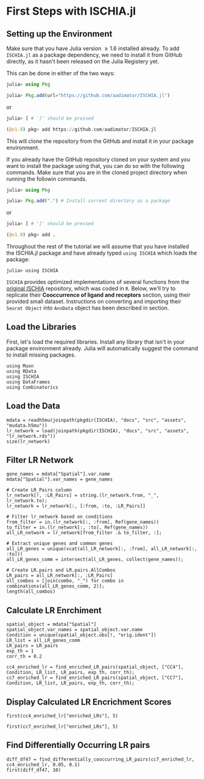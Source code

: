 # First Steps with ISCHIA.jl

## Setting up the Environment

Make sure that you have Julia version $\ge 1.6$ installed already. To add `ISCHIA.jl` as a package dependency, we need to install it from GitHub directly, as it hasn't been released on the Julia Registery yet. 

This can be done in either of the two ways:

```julia
julia> using Pkg

julia> Pkg.add(url="https://github.com/aadimator/ISCHIA.jl")
```

or

```julia
julia> ] # ']' should be pressed

(@v1.9) pkg> add https://github.com/aadimator/ISCHIA.jl
```

This will clone the repository from the GitHub and install it in your package environment.

If you already have the GitHub repository cloned on your system and you want to install the package using that, you can do so with the following commands. Make sure that you are in the cloned project directory when running the followin commands.

```julia
julia> using Pkg

julia> Pkg.add(".") # Install current directory as a package
```

or

```julia
julia> ] # ']' should be pressed

(@v1.9) pkg> add .
```

Throughout the rest of the tutorial we will assume that you have installed the ISCHIA.jl package and have already typed `using ISCHIA` which loads the package:

```jldoctest ischia
julia> using ISCHIA
```

`ISCHIA` provides optimized implementations of several functions from the [original ISCHIA](https://github.com/ati-lz/ISCHIA) repository, which was coded in `R`. Below, we'll try to replicate their **Cooccurrence of ligand and receptors** section, using their provided small dataset. Instructions on converting and importing their `Seurat Object` into `AnnData` object has been described in section.

## Load the Libraries

First, let's load the required libraries. Install any library that isn't in your package environment already. Julia will automatically suggest the command to install missing packages.

```@example ischia
using Muon
using RData
using ISCHIA
using DataFrames
using Combinatorics
```

## Load the Data

```@example ischia
mdata = readh5mu(joinpath(pkgdir(ISCHIA), "docs", "src", "assets", "mudata.h5mu"))
lr_network = load(joinpath(pkgdir(ISCHIA), "docs", "src", "assets", "lr_network.rds"))
size(lr_network)
```

## Filter LR Network

```@example ischia
gene_names = mdata["Spatial"].var.name
mdata["Spatial"].var_names = gene_names

# Create LR_Pairs column
lr_network[!, :LR_Pairs] = string.(lr_network.from, "_", lr_network.to);
lr_network = lr_network[:, [:from, :to, :LR_Pairs]]

# Filter lr_network based on conditions
from_filter = in.(lr_network[:, :from], Ref(gene_names))
to_filter = in.(lr_network[:, :to], Ref(gene_names))
all_LR_network = lr_network[from_filter .& to_filter, :];

# Extract unique genes and common genes
all_LR_genes = unique(vcat(all_LR_network[:, :from], all_LR_network[:, :to]))
all_LR_genes_comm = intersect(all_LR_genes, collect(gene_names));

# Create LR.pairs and LR.pairs.AllCombos
LR_pairs = all_LR_network[:, :LR_Pairs]
all_combos = [join(combo, "_") for combo in combinations(all_LR_genes_comm, 2)];
length(all_combos)
```

## Calculate LR Enrchiment

```@example ischia
spatial_object = mdata["Spatial"]
spatial_object.var_names = spatial_object.var.name
Condition = unique(spatial_object.obs[!, "orig.ident"])
LR_list = all_LR_genes_comm
LR_pairs = LR_pairs
exp_th = 1
corr_th = 0.2

cc4_enriched_lr = find_enriched_LR_pairs(spatial_object, ["CC4"], Condition, LR_list, LR_pairs, exp_th, corr_th);
cc7_enriched_lr = find_enriched_LR_pairs(spatial_object, ["CC7"], Condition, LR_list, LR_pairs, exp_th, corr_th);
```

## Display Calculated LR Encrichment Scores

```@example ischia
first(cc4_enriched_lr["enriched_LRs"], 5)
```

```@example ischia
first(cc7_enriched_lr["enriched_LRs"], 5)
```

## Find Differentially Occurring LR pairs

```@example ischia
diff_df47 = find_differentially_cooccurring_LR_pairs(cc7_enriched_lr, cc4_enriched_lr, 0.05, 0.1)
first(diff_df47, 10)
```
